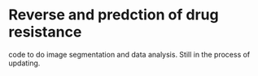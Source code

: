 # Reverse and predction of drug resistance
 code to do image segmentation and data analysis.
 Still in the process of updating.
